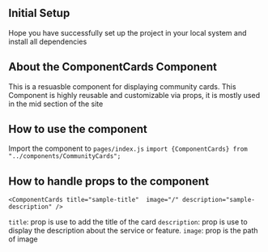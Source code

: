 ## Initial Setup

Hope you have successfully set up the project in your local system and install all dependencies

## About the ComponentCards Component

This is a resuasble component for displaying community cards. This Component is highly reusable and customizable via props, it is mostly used in the mid section of the site

## How to use the component

Import the component to `pages/index.js`
`import {ComponentCards} from "../components/CommunityCards";`

## How to handle props to the component

```
<ComponentCards title="sample-title"  image="/" description="sample-description" />
```

`title`: prop is use to add the title of the card
`description`: prop is use to display the description about the service or feature.
`image`: prop is the path of image

